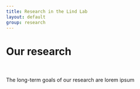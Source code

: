 ```yaml
---
title: Research in the Lind Lab
layout: default
group: research
---
```


<div class="row">

# Our research
<br>
<br>
The long-term goals of our research are lorem ipsum

<br>
<br>

</div>
<!-- 
<div class="row">

### Project 1
<br>
<br>
<div class="col-md-7 order-md-1">

Lorem ipsum

</div>
<div class="col-md-5 order-md-2 align-self-center">


</div>
</div>
<div class="row">

### Project 2
<br>
<br>
<div class="col-md-7 order-md-2">

Lorem ipsum
</div>

<div class="col-md-5 order-md-1 align-self-center">

</div>
</div>
<div class="row">

### Project 3
<br>
<br>
<div class="col-md-7 order-md-1 ">

Lorem Ipsum
</div>

<div class="col-md-3 order-md-2 align-self-center">


</div>
</div>

 -->